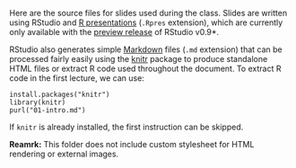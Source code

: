 Here are the source files for slides used during the class. Slides are
written using RStudio and
[R presentations](http://www.rstudio.com/ide/docs/presentations/overview)
(`.Rpres` extension),
which are currently only available with the
[preview release](http://www.rstudio.com/ide/download/preview) of RStudio
v0.9*.

RStudio also generates simple
[Markdown](http://www.rstudio.com/ide/docs/authoring/using_markdown) files
(`.md` extension) that can be processed fairly easily using the
[knitr](http://yihui.name/knitr/) package to produce standalone HTML files
or extract R code used throughout the document. To extract R code in the
first lecture, we can use:

    install.packages("knitr")
    library(knitr)
    purl("01-intro.md")

If `knitr` is already installed, the first instruction can be skipped.

**Reamrk:** This folder does not include custom stylesheet for HTML
  rendering or external images.
